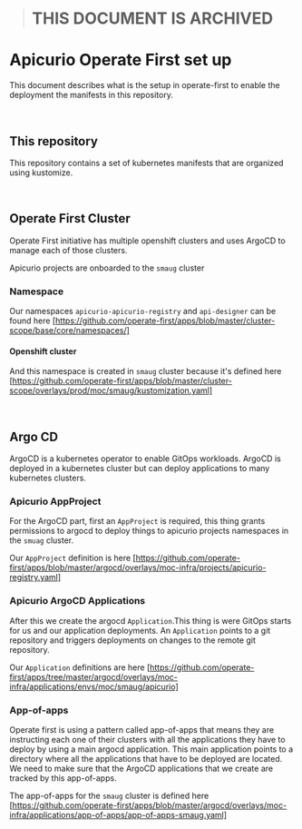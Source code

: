 > # THIS DOCUMENT IS ARCHIVED

# Apicurio Operate First set up

This document describes what is the setup in operate-first to enable the deployment the manifests in this repository.

<br>

## This repository
This repository contains a set of kubernetes manifests that are organized using kustomize.

<br>

## Operate First Cluster
Operate First initiative has multiple openshift clusters and uses ArgoCD to manage each of those clusters.

Apicurio projects are onboarded to the `smaug` cluster


### Namespace
Our namespaces `apicurio-apicurio-registry` and `api-designer` can be found here [https://github.com/operate-first/apps/blob/master/cluster-scope/base/core/namespaces/]

#### Openshift cluster
And this namespace is created in `smaug` cluster because it's defined here [https://github.com/operate-first/apps/blob/master/cluster-scope/overlays/prod/moc/smaug/kustomization.yaml]

<br>

## Argo CD
ArgoCD is a kubernetes operator to enable GitOps workloads. ArgoCD is deployed in a kubernetes cluster but can deploy applications to many kubernetes clusters.

### Apicurio AppProject
For the ArgoCD part, first an `AppProject` is required, this thing grants permissions to argocd to deploy things to apicurio projects namespaces in the `smuag` cluster.

Our `AppProject` definition is here [https://github.com/operate-first/apps/blob/master/argocd/overlays/moc-infra/projects/apicurio-registry.yaml]

### Apicurio ArgoCD Applications
After this we create the argocd `Application`.This thing is were GitOps starts for us and our application deployments. An `Application` points to a git repository and triggers deployments on changes to the remote git repository.

Our `Application` definitions are here [https://github.com/operate-first/apps/tree/master/argocd/overlays/moc-infra/applications/envs/moc/smaug/apicurio]

### App-of-apps
Operate first is using a pattern called app-of-apps that means they are instructing each one of their clusters with all the applications they have to deploy by using a main argocd application. This main application points to a directory where all the applications that have to be deployed are located. We need to make sure that the ArgoCD applications that we create are tracked by this app-of-apps.

The app-of-apps for the `smaug` cluster is defined here [https://github.com/operate-first/apps/blob/master/argocd/overlays/moc-infra/applications/app-of-apps/app-of-apps-smaug.yaml]



